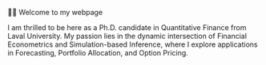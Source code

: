 
👋🏽 Welcome to my webpage 

I am thrilled to be here as a Ph.D. candidate in Quantitative Finance from Laval University. My passion lies in the dynamic intersection of Financial Econometrics and Simulation-based Inference, where I explore applications in Forecasting, Portfolio Allocation, and Option Pricing.
